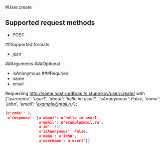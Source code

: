 #User.create

## Supported request methods 
* POST

##Supported formats
* json

##Arguments
###Optional
* isAnonymous
###Requried
* name
* email

Requesting http://some.host.ru/db/api/s.stupnikov/user/create/ with _{'username': 'user1', 'about': 'hello im user1', 'isAnonymous': False, 'name': 'John', 'email': 'example@mail.ru'}_:
```json
{u'code': 0,
 u'response': {u'about': u'hello im user1',
               u'email': u'example@mail.ru',
               u'id': 321,
               u'isAnonymous': False,
               u'name': u'John',
               u'username': u'user1'}}
```
